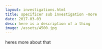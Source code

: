 ```yaml
---
layout: investigations.html
title: specificer sub investigation -more
date: 2017-03-03
desc: here is a description of a thing
image: /assets/4500.jpg
---
```


heres more about that
